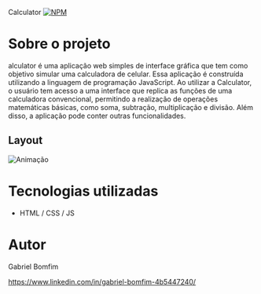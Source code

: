  Calculator
[![NPM](https://img.shields.io/npm/l/react)](https://github.com/Gbxiis/Calculator/blob/main/LICENCE) 

# Sobre o projeto

 alculator é uma aplicação web simples de interface gráfica que tem como objetivo simular uma calculadora de celular. Essa aplicação é construída utilizando a linguagem de programação JavaScript.
 Ao utilizar a Calculator, o usuário tem acesso a uma interface que replica as funções de uma calculadora convencional, permitindo a realização de operações matemáticas básicas, como soma, subtração, multiplicação e divisão. Além disso, a aplicação pode conter outras funcionalidades.

## Layout
![Animação](https://user-images.githubusercontent.com/110855086/217393959-d7d470bb-75da-420e-b417-eeac79e309a4.gif)







# Tecnologias utilizadas
- HTML / CSS / JS 

# Autor

Gabriel Bomfim

https://www.linkedin.com/in/gabriel-bomfim-4b5447240/
